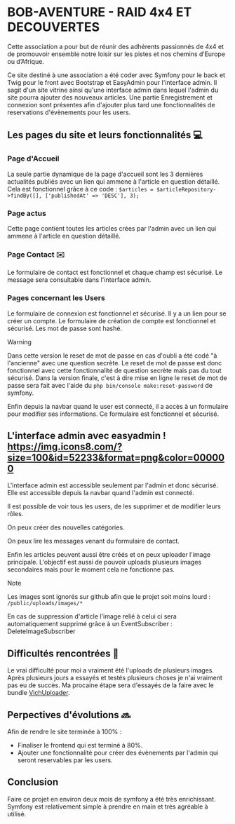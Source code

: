 # BOB-AVENTURE - RAID 4x4 ET DECOUVERTES
Cette association a pour but de réunir des adhérents passionnés de 4x4 et de promouvoir ensemble notre loisir sur les pistes et nos chemins d’Europe ou d’Afrique.

Ce site destiné à une association a été coder avec Symfony pour le back et Twig pour le front avec Bootstrap et EasyAdmin pour l'interface admin.
Il sagit d'un site vitrine ainsi qu'une interface admin dans lequel l'admin du site pourra ajouter des nouveaux articles.
Une partie Enregistrement et connexion sont présentes afin d'ajouter plus tard une fonctionnalités de reservations d'évènements pour les users.


## Les pages du site et leurs fonctionnalités 💻

### Page d'Accueil
<!-- ![alt text](profil.PNG) -->
La seule partie dynamique de la page d'accueil sont les 3 dernières actualités publiés avec un lien qui ammene à l'article en question détaillé.
Cela est fonctionnel grâce à ce code :
```$articles = $articleRepository->findBy([], ['publishedAt' => 'DESC'], 3);```
<!-- ![alt text](profil.PNG) -->

### Page actus
<!-- ![alt text](profil.PNG) -->
Cette page contient toutes les articles crées par l'admin avec un lien qui ammene à l'article en question détaillé.

### Page Contact ✉️
<!-- ![alt text](profil.PNG) -->
Le formulaire de contact est fonctionnel et chaque champ est sécurisé.
Le message sera consultable dans l'interface admin.

### Pages concernant les Users
Le formulaire de connexion est fonctionnel et sécurisé. Il y a un lien pour se créer un compte.
Le formulaire de création de compte est fonctionnel et sécurisé. Les mot de passe sont hashé.
> [!WARNING]
> Dans cette version le reset de mot de passe en cas d'oubli a été codé "à l'ancienne" avec une question secrète.
> Le reset de mot de passe est donc fonctionnel avec cette fonctionnalité de question secrète mais pas du tout sécurisé.
> Dans la version finale, c'est à dire mise en ligne le reset de mot de passe sera fait avec l'aide du ```php bin/console make:reset-password``` de symfony.

Enfin depuis la navbar quand le user est connecté, il a accès à un formulaire pour modifier ses informations.
Ce formulaire est fonctionnel et sécurisé.


## L'interface admin avec easyadmin ! https://img.icons8.com/?size=100&id=52233&format=png&color=000000
L'interface admin est accessible seulement par l'admin et donc sécurisé.
Elle est accessible depuis la navbar quand l'admin est connecté.

Il est possible de voir tous les users, de les supprimer et de modifier leurs rôles.

On peux créer des nouvelles catégories.

On peux lire les messages venant du formulaire de contact.

Enfin les articles peuvent aussi être créés et on peux uploader l'image principale.
L'objectif est aussi de pouvoir uploads plusieurs images secondaires mais pour le moment cela ne fonctionne pas.
> [!NOTE]
> Les images sont ignorés sur github afin que le projet soit moins lourd : ```/public/uploads/images/*```

En cas de suppression d'article l'image relié à celui ci sera automatiquement supprimé grâce à un EventSubscriber : DeleteImageSubscriber


## Difficultés rencontrées 🔨
Le vrai difficulté pour moi a vraiment été l'uploads de plusieurs images.
Après plusieurs jours a essayés et testés plusieurs choses je n'ai vraiment pas eu de succès.
Ma procaine étape sera d'essayés de la faire avec le bundle [VichUploader](https://docs.framasoft.org/fr/grav/).

## Perpectives d'évolutions 🔜
Afin de rendre le site terminée à 100% :
* Finaliser le frontend qui est terminé à 80%.
* Ajouter une fonctionnalité pour créer des évènements par l'admin qui seront reservables par les users.

## Conclusion
Faire ce projet en environ deux mois de symfony a été très enrichissant. 
Symfony est relativement simple à prendre en main et très agréable à utilisé.
